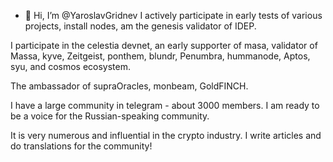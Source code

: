- 👋 Hi, I’m @YaroslavGridnev
I actively participate in early tests of various projects, install nodes, am the genesis validator of IDEP. 

I participate in the celestia devnet, an early supporter of masa, validator of Massa, kyve, Zeitgeist, ponthem, blundr, Penumbra, hummanode, Aptos, syu, and cosmos ecosystem.


The ambassador of supraOracles, monbeam, GoldFINCH. 

I have a large community in telegram - about 3000 members. 
I am ready to be a voice for the Russian-speaking community. 

It is very numerous and influential in the crypto industry. 
I write articles and do translations for the community! 


<!---
YaroslavGridnev/YaroslavGridnev is a ✨ special ✨ repository because its `README.md` (this file) appears on your GitHub profile.
You can click the Preview link to take a look at your changes.
--->

